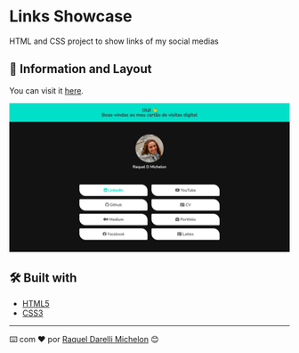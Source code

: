 # Links Showcase

HTML and CSS project to show links of my social medias

## 🚀 Information and Layout

You can visit it [here](https://links-showcase.vercel.app/).


![](layout.png)



## 🛠️ Built with

* [HTML5](https://developer.mozilla.org/pt-BR/docs/Web/HTML)
* [CSS3](https://developer.mozilla.org/pt-BR/docs/Web/CSS)


---
⌨️ com ❤️ por [Raquel Darelli Michelon](https://github.com/RaquelMichelon) 😊
